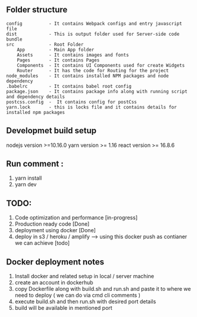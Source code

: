 Folder structure 
----------------
    config          - It contains Webpack configs and entry javascript file 
    dist            - This is output folder used for Server-side code bundle 
    src             - Root Folder
        App         - Main App folder
        Assets      - It contains images and fonts 
        Pages       - It contains Pages
        Components  - It contains UI Components used for create Widgets
        Router      - It has the code for Routing for the project
    node_modules    - It contains installed NPM packages and node dependency 
    .babelrc        - It contains babel root config 
    package.json    - It contains package info along with running script and dependency details
    postcss.config  -  It contains config for postCss
    yarn.lock       - this is locks file and it contains details for installed npm packages 


Developmet build setup
-----------------------
nodejs version >=10.16.0 
yarn version >= 1.16 
react version >= 16.8.6 


Run comment :
-------------
1. yarn install 
2. yarn dev 



TODO:
------
1. Code optimization and performance [in-progress]
2. Production ready code [Done]
3. deployment using docker [Done]
4. deploy in s3 / heroku / amplify --> using this docker push as contianer we can achieve [todo]

Docker deployment notes
-----------------------

1. Install docker and related setup in local / server machine 
2. create an account in dockerhub 
3. copy Dockerfile along with build.sh and run.sh and paste it to where we need to deploy ( we can do via cmd cli comments )
4. execute build.sh and then run.sh with desired port details 
5. build will be available in mentioned port 



